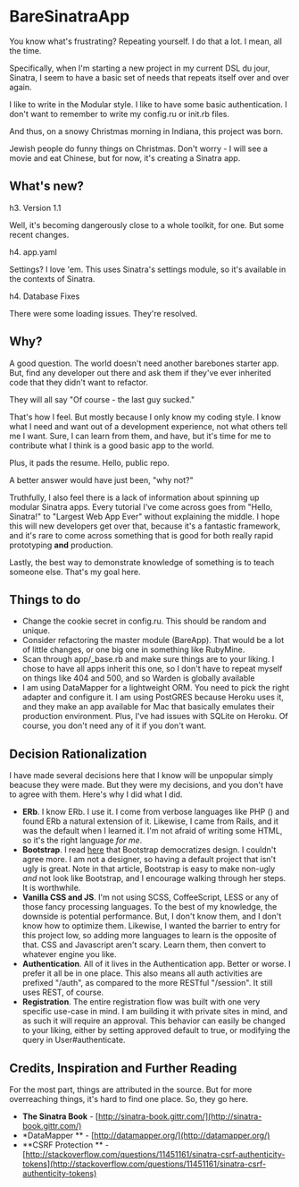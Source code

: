 BareSinatraApp
==============

You know what's frustrating? Repeating yourself. I do that a lot. I mean, all the time.

Specifically, when I'm starting a new project in my current DSL du jour, Sinatra, I seem to have a basic set of needs that repeats itself over and over again.

I like to write in the Modular style. I like to have some basic authentication. I don't want to remember to write my config.ru or init.rb files.

And thus, on a snowy Christmas morning in Indiana, this project was born.

Jewish people do funny things on Christmas. Don't worry - I will see a movie and eat Chinese, but for now, it's creating a Sinatra app.

What's new?
-----------

h3. Version 1.1

Well, it's becoming dangerously close to a whole toolkit, for one. But some recent changes. 

h4. app.yaml

Settings? I love 'em. This uses Sinatra's settings module, so it's available in the contexts of Sinatra. 

h4. Database Fixes

There were some loading issues. They're resolved. 

Why?
----

A good question. The world doesn't need another barebones starter app. But, find any developer out there and ask them if they've ever inherited code that they didn't want to refactor.

They will all say "Of course - the last guy sucked."

That's how I feel. But mostly because I only know my coding style. I know what I need and want out of a development experience, not what others tell me I want. Sure, I can learn from them, and have, but it's time for me to contribute what I think is a good basic app to the world.

Plus, it pads the resume. Hello, public repo.

A better answer would have just been, "why not?"

Truthfully, I also feel there is a lack of information about spinning up modular Sinatra apps. Every tutorial I've come across goes from "Hello, Sinatra!" to "Largest Web App Ever" without explaining the middle. I hope this will new developers get over that, because it's a fantastic framework, and it's rare to come across something that is good for both really rapid prototyping **and** production.

Lastly, the best way to demonstrate knowledge of something is to teach someone else. That's my goal here.

Things to do
------------

+ Change the cookie secret in config.ru. This should be random and unique.
+ Consider refactoring the master module (BareApp). That would be a lot of little changes, or one big one in something like RubyMine.
+ Scan through app/_base.rb and make sure things are to your liking. I chose to have all apps inherit this one, so I don't have to repeat myself on things like 404 and 500, and so Warden is globally available
+ I am using DataMapper for a lightweight ORM. You need to pick the right adapter and configure it. I am using PostGRES because Heroku uses it, and they make an app available for Mac that basically emulates their production environment. Plus, I've had issues with SQLite on Heroku. Of course, you don't need any of it if you don't want.

Decision Rationalization
------------------------

I have made several decisions here that I know will be unpopular simply beacuse they were made. But they were my decisions, and you don't have to agree with them. Here's why I did what I did.

+ **ERb**. I know ERb. I use it. I come from verbose languages like PHP (<?php echo $var;?>) and found ERb a natural extension of it. Likewise, I came from Rails, and it was the default when I learned it. I'm not afraid of writing some HTML, so it's the right language *for me*.
+ **Bootstrap**. I read [here](http://24ways.org/2012/how-to-make-your-site-look-half-decent/) that Bootstrap democratizes design. I couldn't agree more. I am not a designer, so having a default project that isn't ugly is great. Note in that article, Bootstrap is easy to make non-ugly *and* not look like Bootstrap, and I encourage walking through her steps. It is worthwhile.
+ **Vanilla CSS and JS**. I'm not using SCSS, CoffeeScript, LESS or any of those fancy processing languages. To the best of my knowledge, the downside is potential performance. But, I don't know them, and I don't know how to optimize them. Likewise, I wanted the barrier to entry for this project low, so adding more languages to learn is the opposite of that. CSS and Javascript aren't scary. Learn them, then convert to whatever engine you like.
+ **Authentication**. All of it lives in the Authentication app. Better or worse. I prefer it all be in one place. This also means all auth activities are prefixed "/auth", as compared to the more RESTful "/session". It still uses REST, of course.
+ **Registration**. The entire registration flow was built with one very specific use-case in mind. I am building it with private sites in mind, and as such it will require an approval. This behavior can easily be changed to your liking, either by setting approved default to true, or modifying the query in User#authenticate.


Credits, Inspiration and Further Reading
----------------------------------------

For the most part, things are attributed in the source. But for more overreaching things, it's hard to find one place. So, they go here.

+ **The Sinatra Book** - [http://sinatra-book.gittr.com/](http://sinatra-book.gittr.com/)
+ *DataMapper ** - [http://datamapper.org/](http://datamapper.org/)
+ **CSRF Protection ** - [http://stackoverflow.com/questions/11451161/sinatra-csrf-authenticity-tokens](http://stackoverflow.com/questions/11451161/sinatra-csrf-authenticity-tokens)